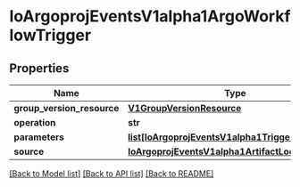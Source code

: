 # IoArgoprojEventsV1alpha1ArgoWorkflowTrigger

## Properties
Name | Type | Description | Notes
------------ | ------------- | ------------- | -------------
**group_version_resource** | [**V1GroupVersionResource**](V1GroupVersionResource.md) |  | [optional] 
**operation** | **str** |  | [optional] 
**parameters** | [**list[IoArgoprojEventsV1alpha1TriggerParameter]**](IoArgoprojEventsV1alpha1TriggerParameter.md) |  | [optional] 
**source** | [**IoArgoprojEventsV1alpha1ArtifactLocation**](IoArgoprojEventsV1alpha1ArtifactLocation.md) |  | [optional] 

[[Back to Model list]](../README.md#documentation-for-models) [[Back to API list]](../README.md#documentation-for-api-endpoints) [[Back to README]](../README.md)


